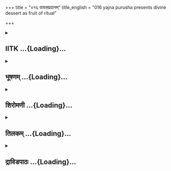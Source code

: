 +++
title = "०१६ पायसप्रदानम्"
title_english = "016 yajna purusha presents divine dessert as fruit of ritual"

+++
<div caption="श्रीराम-हरिसीताराममूर्ति-घनपाठिभ्यां वचनम्" class="audioEmbed" src="https://archive.org/download/Ramayana-recitation-Sriram-harisItArAmamUrti-Ghanapaati-v2/Kanda_1/Kanda_1_BK-016-Payasa_Pradhaanam.mp3"></div>

<div class="js_include collapsed" newlevelforh1="2" title="IITK" unfilled url="/purANam/rAmAyaNam/audIchya-pAThaH/iitk/1_bAlakANDam/02-putrakAmaH/016_pAyasapradAnam.md">
<details><summary><h2>IITK ...{Loading}...</h2></summary>

Devatas urge Visnu to incarnate in human form to destroy Ravana--A
celestial being from Prajapatya emerges from the sacrificial fire--gives
a vessel containing payasam--his wives partake the payasam and become
pregnant.



### श्लोकः
#### मूलम्
ततो नारायणो देवो नियुक्तस्सुरसत्तमैः।  
जानन्नपि सुरानेवं श्लक्ष्णं वचनमब्रवीत्॥1.16.1॥

#### शब्दार्थः
ततः then, सुरसत्तमैः by best of devatas, नियुक्तः having been employed, नारायणःदेवः lord Narayana, जानन्नपि although cognizant of, सुरान् addressing devatas, एवम् in this manner, श्लक्ष्णम् softly, वचनम् words, अब्रवीत् spoke.

#### आङ्ग्लानुवादः
Although Omniscient lord Narayana knew the means to be employed, when he was requested by the best of devatas he spoke to them softlyः



### श्लोकः
#### मूलम्
उपायः को वधे तस्य रावणस्य दुरात्मनः।  
यमहं तं समास्थाय निहन्यामृषिकण्टकम्॥1.16.2॥

#### शब्दार्थः
दुरात्मनः of the evil minded, तस्य रावणस्य that Ravana's, वधे in the matter of destruction, उपायः strategies, कः what?, यम् by which ever strategies, आस्थाय after adopting, ऋषिकण्टकम् thorn by the side of sages(causing sufferings to sages), तम् him, अहम् I, निहन्याम् I shall kill.

#### आङ्ग्लानुवादः
"What strategies should be adopted in the matter of destruction of that evilminded Ravana who is a thorn to the sages?".



### श्लोकः
#### मूलम्
एवमुक्तास्सुरास्सर्वे प्रत्यूचुर्विष्णुमव्ययम्।  
मानुषीं तनुमास्थाय रावणं जहि संयुगे॥1.16.3॥

#### शब्दार्थः
एवम् उक्ताः in this manner addressed, सुराः the devatas, सर्वे all, अव्ययम् Imperishable, विष्णुम् Vishnu, प्रत्यूचुः replied back, मानुषीम् relaing to human being, तनुम् body, आस्थाय assuming, संयुगे in the battle, रावणम् जहि kill Ravana.

#### आङ्ग्लानुवादः
When the devatas were thus addressed by the imperishable Visnu, they replied him saying, "You may assume the form of a human being and slay Ravana in the battle".



### श्लोकः
#### मूलम्
स हि तेपे तपस्तीव्रं दीर्घकालमरिन्दम  ।  
येन तुष्टोऽभवद्ब्रह्मा लोककृल्लोकपूर्वजः॥1.16.4॥

#### शब्दार्थः
अरिन्दम ODestroyer of foes, सः Ravana, दीर्घकालम् for long time, तीव्रम् severe, तपः penance, तेपे performed, येन by which, लोककृत् creator of the world, लोकपूर्वजः born prior to the creation of the worlds, ब्रह्मा Brahma, तुष्टःअभवत् was very pleased.

#### आङ्ग्लानुवादः
"O destroyer of foes Lord Brahma was very pleased with Ravana's intense penance over a long time৷৷



### श्लोकः
#### मूलम्
सन्तुष्टः प्रददौ तस्मै राक्षसाय वरं प्रभुः। 04  
नानाविधेभ्यो भूतेभ्यो भयं नान्यत्र मानुषात्॥1.16.5॥  
अवज्ञाताः पुरा तेन वरदाने हि मानवाः। 105

#### शब्दार्थः
सन्तुष्टः very pleased, प्रभुः all powerful Brahma, तस्मै राक्षसाय for that rakshasa, मानुषात् अन्यत्र except from men, नानाविधेभ्यः from several others, भूतेभ्यः from living beings, भयम्  fear, न none, वरम् boon, प्रददौ granted, पुरा earlier, वरदाने at the time of granting boon, तेन by him, मानवाः men, अवज्ञाताः were disregarded.

#### आङ्ग्लानुवादः
Pleased, with the rakshasa Brahma granted a boon to the effect that except from men, there was, for him, no fear of death from any other living beings. Ravana ignored men while seeking the boon.



### श्लोकः
#### मूलम्
एवं पितामहात्तस्माद्वरं प्राप्य स दर्पितः॥1.16.6॥  
उत्सादयति लोकान्त्रीन् स्त्रियश्चाप्यपकर्षति ।  
तस्मात्तस्य वधो दृष्टो मानुषेभ्यः परन्तप॥1.16.7॥

#### शब्दार्थः
एवम् in this manner, तस्मात् पितामहात् from that Brahma, वरम् boon, प्राप्य having obtained,  सः Ravana, दर्पितः became arrogant, त्रीन् three, लोकान् worlds, उत्सादयति destroyed,  स्त्रियः women, अपकर्षति च carries away by violence, तस्मात् for that reason, परन्तप O Destroyer of foes, तस्य वधः killing him, मानुषेभ्यः from(by) men, दृष्टः has been seen.

#### आङ्ग्लानुवादः
Having obtained the boon from Brahma, Ravana, greed and arrogant went on bringing  destruction to the three worlds. He carried away women by violence. O destroyer of foes his death is possible by men only."



### श्लोकः
#### मूलम्
इत्येतद्वचनं श्रुत्वा सुराणां विष्णुरात्मवान्।  
पितरं रोचयामास तदा दशरथं नृपम्॥1.16.8॥

#### शब्दार्थः
इति in this manner, सुराणाम् devatas, एतत् वचनम् these words, श्रुत्वा having heard, आत्मवान् intellectual, विष्णुः Visnu, तदा then, दशरथं नृपम्  king Dasaratha, पितरम् as father, रोचयामास liked (chosen).

#### आङ्ग्लानुवादः
Having heard the words of devatas, selfpossessed Visnu chose king Dasaratha as his father.



### श्लोकः
#### मूलम्
स चाप्यपुत्रो नृपतिस्तस्मिन्काले महाद्युतिः।  
अयजत्पुत्रियामिष्टिं पुत्रेप्सुररिसूदनः॥1.16.9॥

#### शब्दार्थः
तस्मिन् काले at that time, महाद्युतिः effulgent, अरिसूदनः destroyer of enemies, सःनृपतिः that king, अपुत्रः without sons, पुत्रेप्सुः wishing to beget sons, पुत्रियाम् इष्टिम् a sacrifice to obtain sons, अयजत् performed.

#### आङ्ग्लानुवादः
At that time, the brilliant king (Dasaratha), destroyer of enemies, who had no sons was performing a sacrifice for sons.



### श्लोकः
#### मूलम्
स कृत्वा निश्चयं विष्णुरामन्त्र्य च पितामहम्।  
अन्तर्धानं गतो देवैः पूज्यमानो महर्षिभिः॥1.16.10॥

#### शब्दार्थः
सः विष्णुः Vishnu, निश्चयं कृत्वा having decided, पितामहम् Grandsire, Brahma, आमन्त्र्य bidding farewell, देवैः by devatas, महर्षिभिः by maharshis, पूज्यमानः worshipped by, अन्तर्धानं गतः disappeared.

#### आङ्ग्लानुवादः
After Visnu had decided (to incarnate) and he was worshipped by devatas and maharshis he disappeared bidding farewell to Brahma.



### श्लोकः
#### मूलम्
तो वै यजमानस्य पावकादतुलप्रभम्।  
प्रादुर्भूतं महद्भूतं महावीर्यं महाबलम्॥1.16.11॥  
कृष्णं रक्ताम्बरधरं रक्तास्यं दुन्दुभिस्वनम्।  
स्निग्धहर्यक्षतनुजश्मश्रुप्रवरमूर्धजम्॥1.16.12॥  
शुभलक्षणसम्पन्नं दिव्याभरणभूषितम्।  
शैलशृङ्गसमुत्सेथं दृप्तशार्दूलविक्रमम्॥1.16.13॥  
दिवाकरसमाकारं दीप्तानलशिखोपमम्।  
तप्तजाम्बूनदमयीं राजतान्तपरिच्छदाम्॥1.16.14॥  
दिव्यपायससम्पूर्णां पात्रीं पत्नीमिव प्रियाम्।  
प्रगृह्य विपुलां दोर्भ्यां स्वयं मायामयीमिव॥1.16.15॥

#### शब्दार्थः
ततः then, यजमानस्य  while Dasaratha was performing the sacrifice, पावकात् from the sacrificial fire, अतुलप्रभम् of unmatched splendour, महावीर्यम् of great prowess, महाबलम् great strength, कृष्णं रक्ताम्बरधरम् clad in black and crimpson garment, रक्तास्यम् redfaced, दुन्दुभिस्वनम् having a voice similar to the sounds of drum, स्निग्धहर्यक्षतनुजश्मश्रुप्रवरमूर्धजम्  with whiskers of soft and shining  tawny hair resembling mane of lion and excellent hair, शुभलक्षणसम्पन्नम् endowed with auspicious signs, दिव्याभरणभूषितम् adorned with splendid divine ornaments, शैलश्रुङ्गसमुत्सेथम् resembling the height of a peak of a mountain, दृप्तशार्दूलविक्रमम् having the strides of an arrogant tiger, दिवाकरसमाकारम्  similar to the Sun in radiance, दीप्तानलशिखोपमम् looking like the crest of blazing fire, महत् great, भूतम् being, तप्तजाम्बूनदमयीम् made of gold purified in fire, राजतान्तपरिच्छदाम् made of silver, दिव्यपायससम्पूर्णाम् filled with divine (excellent) Payasam(a preparation of rice in milk and sugar), मायामयीमिव as if made out of illusion, विपुलाम् large, पात्रीम् vessel, प्रियां पत्नीमिव like a beloved wife, स्वयम् on his own, दोर्भ्याम् with both the hands, प्रगृह्य holding, प्रादुर्भूतम् emerged.

#### आङ्ग्लानुवादः
During the sacrifice, there emerged from the sacrificial fire a mighty being with unmatched splendour, his prowess and strength. He wore a black and crimson garment. He had a red face. His voice was similar to the sounds of a drum. He had whiskers of soft and shining tawny hair resembling the mane of a lion He had fine hair on his head. He was endowed with auspicious signs and adorned with splendid divine ornaments. His height resembled a mountain peak. He walked with the strides of a ferocious tiger. Similar to the Sun in radiance, he looked like the crest of a blazing fire. This divine being held like his beloved wife both hands, a large vessel made of gold purified, in fire, covered with a silver lid and filled with payasam (a preparation of rice in milk and sugar). It looked as though it was created  by magic.



### श्लोकः
#### मूलम्
समवेक्ष्याब्रवीद्वाक्यमिदं दशरथं नृपम्।  
प्राजापत्यं नरं विद्धि मामिहाभ्यागतं नृप॥1.16.16॥

#### शब्दार्थः
दशरथं नृपम् king Dasaratha, समवेक्ष्य seeing him, इदम् वाक्यम् these words, अब्रवीत् had spoken, नृप Oking, इह अभ्यागतम् have come here, प्राजापत्यम् from Prajapati (Brahma), नरम् person, विद्धि you know.

#### आङ्ग्लानुवादः
Having seen king Dasaratha, he said, "O King you know I have been sent by Prjapati (Brahma), and I am here".



### श्लोकः
#### मूलम्
ततः परं तदा राजा प्रत्युवाच कृताञ्जलिः।  
भगवन् स्वागतं तेऽस्तु किमहं करवाणि ते॥1.16.17॥

#### शब्दार्थः
ततःपरम् thereafter, तदा then, राजा king, कृताञ्जलिः with folded palms, प्रत्युवाच replied, भगवन् O Revered lord, ते स्वागतम् अस्तु welcome to you, अहम् I, ते to you, किम् what, करवाणि can do.

#### आङ्ग्लानुवादः
With folded palms the king replied, "O revered lord. Welcome to you. What can I do  
for you?".



### श्लोकः
#### मूलम्
अथो पुनरिदं वाक्यं प्राजापत्यो नरोऽब्रवीत्।  
राजन्नर्चयता देवानद्य प्राप्तमिदं त्वया॥1.16.18॥

#### शब्दार्थः
अथो thereafter, प्राजापत्यः the being sent by Prajapati, नरः that person, पुनः again, इदं वाक्यम् these words, अब्रवीत् spoke, राजन् O king, देवान्  devatas, अर्चयता while  worshipping, त्वया by you, अद्य today, इदं this, प्राप्तम् obtained.

#### आङ्ग्लानुवादः
Thereafter the one who came from Prajapati answered, "O King you have obtained this payasam today in return for the worship offered to the devatas".



### श्लोकः
#### मूलम्
इदं तु नृपशार्दूल पायसं देवनिर्मितम्।  
प्रजाकरं गृहाण त्वं धन्यमारोग्यवर्धनम्॥1.16.19॥

#### शब्दार्थः
नृपशार्दूल O Best among kings, देवनिर्मितम् prepared by gods, प्रजाकरम् conferring progeny, धन्यम् bestowing affluence, आरोग्यवर्धनम् helps in improving health, इदम् पायसम् this Payasam, त्वम् you, गृहाण receive.

#### आङ्ग्लानुवादः
"O Lion among kings, receive this payasam prepared by gods, conferring progeny, bestowing affluence and improving health.



### श्लोकः
#### मूलम्
भार्याणामनुरूपाणामश्नीतेति प्रयच्छ वै।  
तासु त्वं प्राप्स्यसे पुत्रान्यदर्थं यजसे नृप॥1.16.20॥

#### शब्दार्थः
नृप O King, अश्नीत इति "consume it", अनुरूपाणाम् worthy, भार्याणाम् consorts, प्रयच्छ वै give it to them, यदर्थम् for whose sake, यजसे  you are performing  this sacrifice, पुत्रान् such sons, तासु inthem, त्वम् you, प्राप्स्यसे will obtain.

#### आङ्ग्लानुवादः
O King you are performing this sacrifice for the sake of sons. Give this to your  worthy consorts to consume it. They will bear you sons".



### श्लोकः
#### मूलम्
तथेति नृपतिः प्रीतश्शिरसा प्रतिगृह्यताम्।  
पात्रीं देवान्नसम्पूर्णां देवदत्तां हिरण्मयीम्॥1.16.21॥

#### शब्दार्थः
नृपतिः king, तथेति so be it, तां देवान्नसम्पूर्णाम् all that food prepared by deities, देवदत्ताम् bestowed by devatas, हिरण्मयीम् golden, पात्रीम् vessel, शिरसा by lowering his head respectfully, प्रतिगृह्य having received, प्रीतः pleased.

#### आङ्ग्लानुवादः
Dasaratha was pleased to receive respectfully the golden vessel filled with the payasam  prepared and bestowed by devatas.



### श्लोकः
#### मूलम्
अभिवाद्य च तद्भूतमद्भुतं प्रियदर्शनम्।  
मुदा परमया युक्तश्चकाराभिप्रदक्षिणम्॥1.16.22॥

#### शब्दार्थः
परमया by utmost, मुदा युक्तः endowed with joy, अद्भुतम् wonderful, प्रियदर्शनम् having pleasant countenance, तत् भूतम् that being, अभिवाद्य having saluated, प्रदक्षिणम् चकार  circumambulated.

#### आङ्ग्लानुवादः
Overwhelmed with great joy, he, walked around that wonderful being of pleasant  countenance again and again and saluated him respectfully.



### श्लोकः
#### मूलम्
ततो दशरथः प्राप्य पायसं देवनिर्मितम्।  
बभूव परमप्रीतः प्राप्य वित्तमिवाधनः॥1.16.23॥

#### शब्दार्थः
ततः afterthat, दशरथः Dasaratha, देवनिर्मितम् prepared by devatas, पायसम् Payasam, प्राप्य having obtained, वित्तम् wealth, प्राप्य having got, अधनःइव like a person having no wealth, परमप्रीतःबभूव was highly pleased.

#### आङ्ग्लानुवादः
Dasaratha who received the payasam prepared by devatas was highly pleased like a poor man who received wealth.



### श्लोकः
#### मूलम्
ततस्तदद्भुतप्रख्यं भूतं परमभास्वरम्।  
संवर्तयित्वा तत्कर्म तत्रैवान्तरधीयत॥1.16.24॥

#### शब्दार्थः
ततः then, अद्भुतप्रख्यम् having a wonderful form, परमभास्वरम् highly effulgent, तद्भूतम् that being, तत्कर्म that task, संवर्तयित्वा having performed, तत्रैव from there, अन्तरधीयत disappeared.

#### आङ्ग्लानुवादः
Then that effulgent figure of wonderful form having given the bowl of payasam vanished from there.



### श्लोकः
#### मूलम्
हर्षरश्मिभिरुद्योतं तस्यान्तःपुरमाबभौ।  
शारदस्याभिरामस्य चन्द्रस्येव नभोंऽशुभिः॥1.16.25॥

#### शब्दार्थः
हर्षरश्मिभिः with rays of happiness, उद्द्योतम् got brightened, तस्य his, अन्तःपुरम् inner apartment, अभिरामस्य delightful, शारदस्य autumnal, चन्द्रस्य moon's, अंशुभिः beams, नभःइव like sky, आबभौ shone.

#### आङ्ग्लानुवादः
The inner apartment, brightened with rays of happiness, shone like the autumnal sky in the glow of the moon.



### श्लोकः
#### मूलम्
सोऽन्तःपुरं प्रविश्यैव कौसल्यामिदमब्रवीत्।  
पायसं प्रतिगृह्णीष्व पुत्रीयं त्विदमात्मनः॥1.16.26॥

#### शब्दार्थः
सः he, अन्तःपुरम् inner apartment, प्रविश्यैव after entering, कौसल्याम् addressing queen Kausalya, इदम् these words, अब्रवीत् spoke, आत्मनः for you, पुत्रीयम् bestowing sons, इदम् this, पायसम् Payasam, प्रतिगृह्णीष्व receive it.

#### आङ्ग्लानुवादः
He entered the inner apartment and addressing queen Kausalya said, "Receive this payasam which has the power to give you sons".



### श्लोकः
#### मूलम्
कौसल्यायै नरपतिः पायसार्धं ददौ तदा।  
अर्धादर्धं ददौ चापि सुमित्रायै नराधिपः॥1.16.27॥  
कैकेय्यै चावशिष्टार्धं ददौ पुत्रार्थकारणात्।  
प्रददौ चावशिष्टार्धं पायसस्यामृतोपमम्॥1.16.28॥  
अनुचिन्त्य सुमित्रायै पुनरेव महीपतिः।  
एवं तासां ददौ राजा भार्याणां पायसं पृथक् ॥1.16.29॥

#### शब्दार्थः
तदा then, नरपतिः king Dasaratha, कौसल्यायै for Kausalya, पायसार्धम् half of Payasa, ददौ gave, नराधिपः king, अर्धात् from the half portion, अर्धम् half of it, सुमित्रायै अपि for Sumitra also, ददौ gave, अवशिष्टार्धम् the remaining half, पुत्रार्थकारणात् for the sake of son, कैकेय्यै for Kaikeyi, ददौ gave, महीपतिः king, अनुचिन्त्य having thought over, पायसस्य Payasam, अमृतोपमम् resembling ambrosia, अवसिष्टार्धम् the remaining half, पुनरेव again, सुमित्रायै for Sumitra, प्रददौ gave, एवम् in this manner, राजा king, तासां भार्याणाम् for his wives, पृथक् separately, पायसम् Payasam, ददौ gave.

#### आङ्ग्लानुवादः
Then Dasaratha gave half the portion of payasam to Kausalya, half of the remaining half to Sumitra, half of the remaining portion (oneeighth of original) to Kaikeyi for the sake of a son. On further thinking, he gave the remaining oneeighth portion to Sumitra. In this manner the king divided and distributed the payasam among his wives separately.



### श्लोकः
#### मूलम्
तास्त्वेतत्पायसं प्राप्य नरेन्द्रस्योत्तमास्स्त्रयः।  
सम्मानं मेनिरे सर्वांः प्रहर्षोदितचेतसः॥1.16.30॥

#### शब्दार्थः
नरेन्द्रस्य king's, उत्तमाः excellent, ताःस्त्रियः those women, सर्वाः all, एतत् this, पायसम् Payasam, प्राप्य having received, प्रहर्षोदितचेतसः minds filled with delight, सम्मानम्  honour  मेनिरे considered.

#### आङ्ग्लानुवादः
The virtuous wives of the king were exceedingly delighted and felt honoured after receiving the payasam .



### श्लोकः
#### मूलम्
ततस्तु ताः प्राश्य तदुत्तमास्त्रियो  
महीपतेरुत्तमपायसं पृथक्।  
हुताशनादित्यसमानतेजसो  
ऽचिरेण गर्भान्प्रतिपेदिरे तदा॥1.16.31॥

#### शब्दार्थः
ततः then, महीपतेः king's, ताःउत्तमास्त्रियः excellent consorts, तत् उत्तमपायसम् that choicest Payasam, पृथक् separately, प्राश्य having consumed, हुताशनादित्यसमानतेजसः resembling glowing fire and Sun in lustre, अचिरेण after short gap of time, तदा then, गर्भान् प्रतिपेदिरे became pregnant.

#### आङ्ग्लानुवादः
Then the excellent consorts of the king who glowed like fire and the Sun, having consumed the choicest payasam, became pregnant in a short time.



### श्लोकः
#### मूलम्
ततस्तु राजा प्रसमीक्ष्य ताः स्त्रियः  
प्ररूढगर्भाः प्रतिलब्धमानसः।  
बभूव हृष्टस्त्रिदिवे यथा हरिः  
सुरेन्द्रसिद्धर्षिगणाभिपूजितः॥1.16.32॥

#### शब्दार्थः
ततः then, राजा king, प्ररूढगर्भाः pregnant women, ताः स्त्रियः those wives, प्रसमीक्ष्य having seen, प्रतिलब्धमानसः having regained composure of mind, त्रिदिवे in the heavens, सुरेन्द्रसिद्धर्षिगणाभिपूजितः worshipped by Indra, hosts of siddhas and rishis, यथा हरिः like Visnu, हृष्टःबभूव became delighted.

#### आङ्ग्लानुवादः
The king now regained his composure of mind on seeing his pregnant wives. He looked delighted like Visnu worshipped by Indra, and hosts of siddhas and rishis.  

### समाप्तिः
 श्रीमद्रामायणे वाल्मीकीय आदिकाव्ये बालकाण्डे षोडशस्सर्गः॥  
Thus ends the sixteenth sarga of Balakanda of the holy Ramayana the first epic  
composed by sage Valmiki.

</details>
</div>
<div class="js_include collapsed" newlevelforh1="2" title="भूषणम्" unfilled url="/purANam/rAmAyaNam/audIchya-pAThaH/TIkA/bhUShaNa_iitk/1_bAlakANDam/02-putrakAmaH/016_pAyasapradAnam.md">
<details><summary><h2>भूषणम् ...{Loading}...</h2></summary>



ततो नारायणो विष्णुर्नियुक्तः सुरसत्तमैः ।  

जानन्नपि सुरानेवं श्लक्ष्णं वचनमबव्रीत्  ॥  १।१६।१  ॥   

एवं मनुष्यलोके दशरथपुत्रत्वेनावतीर्य रावणवधः कर्तव्य इत्युक्तम्, तत्र
किं मया उपेन्द्रादिवत् स्वस्वरूपेण स्थातव्यम्, उत प्रकारान्तरेणेति
भगवान् बहुमानार्थं पृच्छति तत इत्यादि । न रिष्यन्ति न नश्यन्तीति नराः,
नित्यवस्तूनि । "अन्येभ्यो ऽपि दृश्यते" इति डप्रत्ययः । सुप्सुपेति
नगनैकादिवत् समासः । नराणां समूहो नारम् । "तस्य समूहः" इत्यण् । नारमयनं
वासस्थानं यस्यासौ नारायणः । "पूर्वपदात्सञ्ज्ञायामगः" इति णत्वम् ।
सर्वान्तर्यामीत्यर्थः । यद्वा नाराणामयनं नारायणः । इध्मव्रश्चनः पलाशशातन
इत्यादिवल्ल्युडन्तस्यापि पुँल्लिङ्गत्वम्, एवं सर्वस्मात्परो ऽपि
सुरसत्तमैः नियुक्त इत्याश्रितपारतन्त्र्यमुच्यते । तादृशो विष्णुः
जानन्नपि उत्तरनिश्चयज्ञो ऽपि सम्मानार्थं श्लक्ष्णं मधुरं वचनमब्रवीत्  ॥ 
१।१६।१  ॥   

  

उपायः को वधे तस्य राक्षसाधिपतेस्सुराः ।  

यमहं तं समास्थाय निहन्यामृषिकण्टकम्  ॥  १।१६।२  ॥   

उपाय इति । आस्थाय स्वीकृत्य यमुपायमास्थाय तं निहन्यां स उपायः क
इत्यन्वयः  ॥  १।१६।२  ॥   

  

एवमुक्ताः सुराः सर्वे प्रत्यूचुर्विष्णुमव्ययम् ।  

मानुषीं तनुमास्थाय रावणं जहि संयुगे  ॥  १।१६।३  ॥   

एवमिति । मानुषीं न तु दैवीम्  ॥  १।१६।३  ॥   

  

स हि तेपे तपस्तीव्रं दीर्घकालमरिन्दम ।  

येन तुष्टो ऽभवद्ब्रह्मा लोककृल्लोकपूर्वजः  ॥  १।१६।४  ॥   

तत्र हेतुमाह स हीति । लोककृत्वे हेतुः लोकपूर्वज इति । लोकशब्दो ऽत्र
देवादिजनपरः  ॥  १।१६।४  ॥   

  

सन्तुष्टः प्रददौ तस्मै राक्षसाय वरं प्रभुः ।  

नानाविधेभ्यो भूतेभ्यो भयं नान्यत्र मानुषात्  ॥  १।१६।५  ॥   

सन्तुष्ट इति । मानुषादन्यत्र मानुषं विना । नानाविधेभ्यो भूतेभ्यो भयं
नेति वरं प्रददावित्यन्वयः  ॥  १।१६।५  ॥   

  

अवज्ञाताः पुरा तेन वरदाने हि मानवाः  ॥  १।१६।६  ॥   

अभयं कुतो न दत्तं मानुषेभ्य इत्यत्राह अवज्ञाता इति  ॥  १।१६।६  ॥   

  

एवं पितामहात्तस्माद्वरं प्राप्य स दर्पितः ।  

उत्सादयति लोकाँस्त्रीन् स्त्रियश्चाप्यवकर्षति  ॥  १।१६।७  ॥   

एवमिति । दर्पितः सञ्जातदर्पः  ॥  १।१६।७  ॥   

  

तस्मात्तस्य वधो दृष्टो मानुमेभ्यः परन्तप ।  

इत्येतद्वचनं श्रुत्वा सुराणां विष्णुरात्मवान् ।  

पितरं रोचयामास तदा दशरथं नृपम्  ॥  १।१६।८  ॥   

प्रकृतमुपसंहरति तस्मादिति । इतीति । पितरमिति मनुष्यरूपेणावतरितुमिति शेषः
 ॥  १।१६।८  ॥   

  

स चाप्यपुत्रो नृपतिस्तस्मिन् काले महाद्युतिः ।  

अयजत्पुत्रियामिष्टिं पुत्रेप्सुररिसूदनः  ॥  १।१६।९  ॥   

स चापीति । तस्मिन् काले भगवदवतितीर्षाकाले । पुत्रियामित्यत्र ह्रस्व
आर्षः  ॥  १।१६।९  ॥   

  

स कृत्वा निश्चयं विष्णुरामन्त्र्य च पितामहम् ।  

अन्तर्धानं गतो देवैः पूज्यमानो महर्षिभिः  ॥  १।१६।१०  ॥   

स इति । निश्चयं मनुष्यभूत एवावतरिष्यामीति निश्चयम् । आमन्त्र्य
साधयामीत्युक्त्वा  ॥  १।१६।१०  ॥   

  

ततो वै यजमानस्य पावकादतुलप्रभम् ।  

प्रादुर्भूतं महद्भूतं महावीर्यं महाबलम्  ॥  १।१६।११  ॥   

कृष्णरक्ताम्बरधरं रक्ताक्षं दुन्दुभिस्वनम् ।  

स्निग्धहर्यक्षतनुजश्मश्रुप्रवरमूर्द्धजम्  ॥  १।१६।१२  ॥   

शुभलक्षणसम्पन्नं दिव्याभरणभूषितम् ।  

शैलशृङ्गसमुत्सेधं दृप्तशार्दूलविक्रमम्  ॥  १।१६।१३  ॥   

दिवाकरसमाकारं दीप्तानलशिखोपमम् ।  

तप्तजाम्बूनदमयीं राजतान्तपरिच्छदाम्  ॥  १।१६।१४  ॥   

दिव्यपायससम्पूर्णां पात्रीं पत्नीमिव प्रियाम् ।  

प्रगृह्य विपुलां दोर्भ्यां स्वयं मायामयीमिव  ॥  १।१६।१५  ॥   

अथ पुत्रकामेष्टिफलं भगवतश्चतुर्धावतारं सूचयन् प्रजापतिप्रेरितपुरुषेण
पायसप्रदानं दर्शयति ततो वा इति, श्लोकपञ्चकमेकान्वयम् । ततः
विष्णोरन्तर्द्धानानन्तरम् । यजमानस्येति वर्तमाननिर्देशेन द्रव्यत्यागकाल
एव प्रादुर्भावः सूचितः । पावकात् आहवनीयात् । भूतं पुरुषविशेषः ।
स्निग्धाः चिक्कणा हर्यक्षस्येव तनुजाः लोमानि श्मश्रुप्रवरा मूर्द्धजाः
केशाश्च यस्य तत्तथा । समुत्सेधः उन्नतिः । दृप्तशार्दूलविक्रमं
तद्वद्भयङ्करम् । प्रभामण्डलवत्तया दिवाकरसमाकारम्, तैक्ष्ण्यातिशयेन
दीप्तानलशिखोपमम् । तप्तजाम्बूनदमयीं द्रुतकनकमयीम् । राजतः रजतविकारः
अन्ते उपरि परिच्छदः पिधानपात्रं यस्यास्ताम् । पात्र्यास्स्त्रीलिङ्गत्वेन
पत्नीसाम्यम् । मायामयीमिव असम्भावितत्वेनाश्चर्यावहामित्यर्थः । स्वयं
प्रगृह्य प्रादुर्भूतमित्यन्वयः । विपुलतरत्वेन हस्तमात्रेण
गृहीतुमशक्यत्वात् बाहुभ्यामित्युक्तम्  ॥  १।१६।११ १५  ॥   

  

समवेक्ष्याब्रवीद्वाक्यमिदं दशरथं नृपम् ।  

प्राजापत्यं नरं विद्धिमामिहाभ्यागतं नृप  ॥  १।१६।१६  ॥   

समवेक्ष्येति । दशरथं समवेक्ष्येदमबव्रीत् । कथम् ? इहागतं मां प्राजापत्यं
प्रजापतेरागतम् । "दित्यदित्यादित्यपत्युत्तरपदाण्ण्यः" इति
प्राग्दीव्यतीयो ण्यप्रत्ययः । नरं विद्धि  ॥  १।१६।१६  ॥   

  

ततः परं तदा राजा प्रत्युवाच कृताञ्जलिः ।  

भगवन् स्वागतं ते ऽस्तु किमहं करवाणि ते  ॥  १।१६।१७  ॥   

ततः परमिति । ततःपरम्, तदनन्तरमिति यावत् । ऽप्राजापत्यं च मां विद्धिऽ
इत्युक्त्यनन्तरमित्यर्थः । तदा तदैव  ॥  १।१६।१७  ॥   

  

अथो पुनरिदं वाक्यं प्राजापत्यो नरो ऽब्रवीत् ।  

राजन्नर्चयता देवानद्य प्राप्तमिदं त्वया  ॥  १।१६।१८  ॥   

अथो इति । अथो अथेति पर्यायौ । अर्चयता, अश्वमेधपुत्रकामेष्टिभ्यामिति शेषः
 ॥  १।१६।१८  ॥   

  

इदं तु नरशार्दूल पायसं देवनिर्मितम् ।  

प्रजाकरं गृहाण त्वं धन्यमारोग्यवर्द्धनम्  ॥  १।१६।१९  ॥   

इदंशब्दार्थमाह इदं त्विति । देवनिर्मितं देवेन विष्णुना निर्मितम् । धन्यं
धनकरम् । स्वर्गादित्वाद्यत्  ॥  १।१६।१९  ॥   

  

भार्याणामनुरूपाणामश्नीतेति प्रयच्छ वै ।  

तासु त्वं लप्स्यसे पुत्रान् यदर्थं यजसे नृप  ॥  १।१६।२०  ॥   

भार्याणामिति । अनुरूपाणाम् सवर्णानामित्यर्थः । चतुर्थ्यर्थे षष्ठी  ॥ 
१।१६।२०  ॥   

  

तथेति नृपतिः प्रीतः शिरसा प्रतिगृह्य ताम् ।  

पात्रीं देवान्नसम्पूर्णां देवदत्तां हिरण्मयीम्  ॥  १।१६।२१  ॥   

तथेति । देवान्नं देवनिर्मितान्नम् । देवदत्तां देवप्रेरिताम्  ॥  १।१६।२१
 ॥   

  

अभिवाद्य च तद्भूतमद्भुतं प्रियदर्शनम् ।  

मुदा परमया युक्तश्चकाराभिप्रदक्षिणम्  ॥  १।१६।२२  ॥   

अभिवाद्येति । अभितः प्रदक्षिणमभिप्रदक्षिणम्  ॥  १।१६।२२  ॥   

  

ततो दशरथः प्राप्य पायसं देवनिर्मितम् ।  

बभूव परमप्रीतः प्राप्य वित्तमिवाधनः  ॥  १।१६।२३  ॥   

तत इति । प्राप्य लब्ध्वा  ॥  १।१६।२३  ॥   

  

ततस्तदद्भुतप्रख्यं भूतं परमभास्वरम् ।  

संवर्तयित्वा तत्कर्म तत्रैवान्तरधीयत  ॥  १।१६।२४  ॥   

तत इति । अद्भुतप्रख्यं अद्भुताकारम् । संवर्तयित्वा समाप्य । तत्कर्म
पायसप्रदानरूपं कर्म ।  

तत्र अग्नौ  ॥  १।१६।२४  ॥   

  

हर्षरश्मिभिरुद्योतं तस्यान्तःपुरमाबभौ ।  

शारदस्याभिरामस्य चन्द्रस्येव नभों ऽशुमिः  ॥  १।१६।२५  ॥   

हर्षेति । हर्षरश्मिभिः हर्षकृतकान्तिभिः । उद्योतम् उद्भूतप्रकाशम् ।
अन्तःपुरम् अन्तःपुरस्त्रियः । शारदस्य शरदि भवस्य । अभिरामस्य
निष्कलङ्कस्य । अयं हर्षः पायसप्रदानकृतः  ॥  १।१६।२५  ॥   

  

सो ऽन्तः पुरं प्रविश्यैव कौसल्यामिदमब्रवीत् ।  

पायसं प्रतिगृह्णीष्व पुत्रीयं त्विदमात्मनः  ॥  १।१६।२६  ॥   

स इति । पुत्रीयं पुत्रोत्पत्तिनिमित्तम्  ॥  १।१६।२६  ॥   

  

कौसल्यायै नरपतिः पायसार्द्धं ददौ तदा ।  

अर्द्धादर्द्धं ददौ चापि सुमित्रायै नराधिपः ।  

कैकेय्यै चावशिष्टार्द्धं ददौ पुत्रार्थकारणात्  ॥  १।१६।२७  ॥   

अथ राज्ञः पत्नीभ्यो विभज्य पायसप्रदानमाह त्रिभिः कौसल्याया इत्यादि ।
पायसस्यार्द्धं पायसार्द्धम् । अर्द्धशब्दो ऽत्र समांशवचनः । "अर्द्धं समें
ऽशके" इत्यमरः । ददौ ज्येष्ठपत्नीत्वादिति भावः । अर्द्धात् पृथक्कृत्य
अर्द्धं सुमित्रायै द्वितीयमहिष्यै ददौ, चतुर्थांशमित्यर्थः । अवशिष्टस्य
पायसस्यार्द्धमवशिष्टार्द्धम्, अष्टमांशमित्यर्थः । कैकेय्यै तृतीयमहिष्यै
ददौ । पुत्रार्थकारणात् पुत्ररूपप्रयोजननिमित्तात् । इदं त्रिष्वपि
दानेष्वन्वेति  ॥  १।१६।२७  ॥   

  

प्रददौ चावशिष्टार्द्धं पायसस्यामृतोपमम् ।  

अनुचिन्त्य सुमित्रायै पुनरेव महीपतिः  ॥  १।१६।२८  ॥   

प्रददाविति । अनुचिन्त्य कैकेय्यपेक्षया सुमित्रायाः अधिकांशभाक्त्वं
भवेदिति विचार्येत्यर्थः । तस्यापि हि कैकेय्यै दाने कैकेयीसुमित्रयोः
समांशता स्यात् । तन्न युक्तम् । अन्यथा ज्येष्ठाकनिष्ठावैषम्यं न स्यात् ।
कैकेयी हि कनिष्ठा "न ते ऽम्बा मध्यमा तात गर्हितव्या कथञ्चन"
इत्यत्रेतरपत्न्यपेक्षया मध्यमात्वमुक्तम् । वल्लभायामपि कैकेय्यां
सम्भोगविषये पक्षपातः, न तु धर्म्यसंविभागे । अतो बहुमानाय
ज्यैष्ठ्यक्रमात् भागतारतम्यं कृतम्, अत एव "सम्मानं मेनिरे" इति वक्ष्यति
। ततो ऽनेन भागेन रामो विष्णोरर्द्धांशः, लक्ष्मणः पादांशः, भरतशत्रुघ्नौ
पादस्यार्द्धांशौ । नन्वेवं सति कथमुत्तरत्र भरतः
साक्षाद्विष्णोश्चतुर्भागः, लक्ष्मणशत्रुघ्नौ
विष्णोरर्द्धसमन्वितावित्युच्यते ? सत्यम्, ऽसाक्षाद्विष्णोश्चतुर्भागःऽ
इत्यत्र साक्षाद्विष्णोः विष्णोरर्द्धस्य रामांशस्य चतुर्थो भाग इत्यर्थः ।
यद्वा चतुर्थस्य भागश्चतुर्भागः, अष्टमांश इत्यर्थः ।
अर्द्धसमन्वितावित्यत्राप्यर्द्धशब्द एकदेशवाची । "भित्तं श कलखण्डे वा
पुंस्यर्द्धोर्द्धं समें ऽशके" इत्येकदेशे ऽपि
पुँल्लिङ्गार्द्धशब्दस्यानुशासनात् । अत्र प्राशनादिक्रमवशात् भरतस्य
लक्ष्मणशत्रुघ्नाभ्यां ज्येष्ठ्यम् । ननु लक्ष्मणस्य भरतात्
ज्यैष्ठ्यमंशाधिक्यात् प्रथमप्राशनाच्च । अत एव वक्ष्यति "ततो
लक्ष्मणमासाद्य वैदेहीं च परन्तपः । अभ्यवादयत प्रीतो भरतो नामचाब्रवीत्
 ॥ " इति। मैवम्, कैकेय्या एव प्रथमप्राशनं सुमित्राया
द्वितीयांशग्रहणविलम्बेन प्राशनविलम्बात्, उत्पत्तिक्रमे तथोक्तेः। ऽन
सङ्ख्ये भरतानुजःऽ इत्युक्तत्वात्। अभिवादनं तु सीतायामेवान्वेति।
लक्ष्मणमासाद्य आलिङ्ग्येत्यर्थः। रामानुजत्वव्यवहार  

आसक्त्याधिक्यात् । एवं सति क्वचित् भरतस्य लक्ष्मणानुजत्वोक्तिः
बहुव्रीहिसमासेन समाधेया । भरतानुज इति लक्ष्मणस्याभिधानात्
सर्वप्राशनानन्तरमेव सुमित्रया भुक्तमिति । पुराणान्तरविरोधः कल्पभेदेन
परिहार्यः । रामादिमूर्तयश्च पायसपरिणामाः, नतु शुक्रशोणितपरिणामाः ।
तत्प्राशनानन्तरं गर्भधारणवचनात् "न तस्य प्राकृता मूर्तिः" "न
भूतसङ्घसंस्थानो देहो ऽस्य परमात्मनः ।" इत्यादिस्मरणात् । पायसं च भगवतः
षाड्गुण्यविग्रह एव । तद्वृद्धिश्च नान्नपानादि कृता,
किन्त्विच्छाकृतेत्यादिकं सर्वमवसेयम्  ॥  १।१६।२८  ॥   

  

एवं तासां ददौ राजा भार्याणां पायसं पृथक्  ॥  १।१६।२९  ॥   

उपसंहरति एवमिति  ॥  १।१६।२९  ॥   

  

तास्त्वेतत्पायसं प्राप्य नरेन्द्रस्योत्तमाः स्त्रियः ।  

सम्मानं मेनिरे सर्वाः प्रहर्षोदितचेतसः  ॥  १।१६।३०  ॥   

ता इति । सम्मानं राजकृतपायसप्रदानक्रमरूपं बहुमानम् । मेनिरे अनुमेनिरे ।
प्रहर्षोदितचेतसः उदितप्रहर्षमनसः । तारतम्येन दानं पौर्वापर्यं च
ज्येष्ठानुक्रमकृतत्वेन सर्वासां सम्मतमेवासीदिति भावः  ॥  १।१६।३०  ॥   

  

ततस्तु ताः प्राश्य तदुत्तमस्त्रियो महीपतेरुत्तमपायसं पृथक् ।  

हुताशनादित्य समानतेजसो ऽचिरेण गर्भान् प्रतिपेदिरे तदा  ॥  १।१६।३१  ॥   

वक्तव्ये ऽपि यज्ञवृत्तान्तशेषे प्रसङ्गात् सौकर्याय
नगरप्रवेशानन्तरभाविकथाशेषं सङ्ग्रहेण दर्शयति तत इति । तत् पायसमित्यन्वयः
। हुताशनादित्यशब्दौ तत्तेजःपरौ  ॥  १।१६।३१  ॥   

  

ततस्तु राजा प्रतिवीक्ष्य ताः स्त्रियः प्ररूढगर्भाः प्रतिलब्धमानसः ।  

बभूव हृष्टस्त्रिदिवे यथा हरिस्सुरेन्द्रसिद्धर्षिगणाभिपूजितः  ॥  १।१६।३२
 ॥   

इत्यार्षे श्रीरामायणे वाल्मीकीये आदिकाव्ये बालकाण्डे षोडशः सर्गः  ॥  १६
 ॥   

तत इति । प्रतिलब्धमानसः स्वस्थचित्तः  ॥  १।१६।३२  ॥   

इति श्रीगोविन्दराजविरचिते श्रीरामायणभूषणे मणिमञ्जीराख्याने
बालकाण्डव्याख्याने षोडशः सर्गः  ॥  १६  ॥   

  



</details>
</div>
<div class="js_include collapsed" newlevelforh1="2" title="शिरोमणी" unfilled url="/purANam/rAmAyaNam/audIchya-pAThaH/TIkA/shiromaNI_iitk/1_bAlakANDam/02-putrakAmaH/016_pAyasapradAnam.md">
<details><summary><h2>शिरोमणी ...{Loading}...</h2></summary>



तत इति । ततः देवस्तवनानन्तरं सुरसत्तमैः सुरश्रेष्ठैः ।
साकेतस्थैरित्यर्थः । नियुक्तः प्रार्थितः नारायणो विष्णुः नारायणश्च आः
ब्रह्मा च उः शिवश्च नारायणावस्तेषां विष्णुर्व्यापको रघुनाथः जानन्
वधोपायं विज्ञातापि एवं वक्ष्यमाणप्रकारेण श्लक्ष्णं मनोहरं वचनमब्रवीत् ।
अत एव पर्यायीभूतोच्चरितविष्णुनारायणान्यतरस्य न वैयर्थ्यम् ।
पूर्वोत्तरग्रन्थश्चाविरुद्धः  ॥  १।१६।१  ॥   

  

तद्वचनमेवाह उपाय इति । हे सुराः तस्य राक्षसाधिपतेः रावणस्य वधे उपायः कः
। यमुपायं आस्थाय सम्पाद्य ऋषिकण्टकं तं रावणमहं हन्याम्  ॥  १।१६।२  ॥   

  

एवमिति । एवमनेन प्रकारेण उक्ताः रघुनाथेन पृष्टाः सर्वे सुराः अव्ययं
प्राकृतदेशकालवस्तुपरिच्छेदशून्यं विष्णुं ब्रह्मादित्रिदेवव्यापकं रामं
प्रत्यूचुः । तदुक्तिमेवाह मानुषीमिति । मानुषीं नित्यद्विभुजनराकृतिं
स्वविग्रहम् आस्थाय प्रकटायोध्यायां प्रकटय्य संयुगे सङ्ग्रामे रावणं जहि
 ॥  १।१६।३  ॥   

  

रावणस्यान्यावध्यत्वे हेतुमाह स इति सार्धश्लोकद्वयेन । हे अरिन्दम
आश्रितारिनिवर्तक स रावणः दीर्घकालं तीव्रं तपस्तेपे । हि प्रसिद्धमेतत्
येन तपसा लोककृत्साक्षात् स्वांशद्वारा च लोककर्ता अत एव लोकपूर्वजः लोके
सत्यलोके पूर्वजः स्वांशद्वारा पूर्वं प्रादुर्भूतो ब्रह्मा तुष्टो ऽभवत्
 ॥  १।१६।४  ॥   

  

सन्तुष्ट इति । सन्तुष्टः तत्तीव्रतपसा सन्तोषं प्राप्तः प्रभुः समर्थः
साकेतस्थो ब्रह्मा तस्मै सङ्केतादवतीर्णाय राक्षसाय रघुनाथेच्छया
प्राप्तरक्षस्स्वभावाय रावणाय वरं प्रददौ । वरमेवाह मानुषात्
नराकृतिपरमात्मनो ऽन्यत्र भूतेभ्यः तत्स्मृतिविषयेभ्यः नानाविधेभ्यः
प्राकृतमनुष्यादिभ्यः देवादिभ्यः ब्रह्मादिभ्यश्च भयं न । भवेदिति शेषः  ॥ 
१।१६।५  ॥   

  

ननु नराकृतिपरमात्मनो ऽपि भयाभावः कुतो न याचितः इत्यत आह अवेति । हे अव
अस्मद्रक्षक पुरा पौर्वकालिके वरदाने वरदापने वरयाचनसमय इत्यर्थः । ते
अवाङ्मनसगोचराः मानवाः मनुवंशत्वेन प्रसिद्धाः
नराकृतिनित्यद्विभुजपरमात्मानो भवन्तो नैव ज्ञाताः । हिशब्द एवार्थे ।
वरदानेन मानवा इति पाठे तेन रावणेन मानवा न ज्ञाता इत्यर्थः ।
अन्तर्भावितणिजर्थको ऽत्र दाधातुः  ॥  १।१६।६  ॥   

  

एवमिति । एवमनेन प्रकारेण तस्मात्पितामहाद्ब्रह्मणः वरं प्राप्यैव दर्पितः
प्राप्तगर्वः सः त्रीन् ल्लोकानुत्सादयति पीडयति स्त्रियश्चापकर्षति हरति ।
उपसंहरन्नाह तस्मादिति । हे परन्तप तस्मादुक्तहेतोः तस्य रावणस्य वधः
मानुषेभ्यः मनुवंशविशेषाद्भवतः दृष्टः ज्ञातः । बहुत्वमादरार्थम् । एतेन
प्रकटीभूय तद्वधं कुरु इति प्रार्थना सूचिता  ॥  १।१६।७  ॥   

  

इतीति । आत्मवान् आत्मानो नियम्याः सन्ति अस्येति । विष्णुः
ब्रह्मादित्रिदेवव्यापको रामः इति । अनेन प्रकारेण सुराणामेतद्वचनं
श्रुत्वा नृपं राजराजं पितरं नित्यपितरं दशरथं रोचयामास  ॥  १।१६।८  ॥   

  

स इति । अपुत्रः पुत्रप्राकट्यरहितः महाद्युतिः पूर्वतोप्यतिदीप्तिमान्
अरिसूदनः शत्रुनाशनः पुत्रेप्सुः पुत्रप्राकट्यकामः स प्रसिद्धो दशरथः
पुत्रियां पुत्रप्राकट्यहेतुर्भूतामिष्टिं तस्मिन्काले अयजदकरोत्  ॥  १।१६।९
 ॥   

  

स इति । विष्णुः ब्रह्मादित्रिदेवव्यापकः स रघुनाथः निश्चयं
स्वप्रादुर्भावदार्ढ्यं कृत्वा पितामहं साकेतस्थब्रह्माणमामन्त्र्य
सम्भाष्य च महर्षिभिः कृतसाक्षात्कारपरमात्मभिः ऋष्यशृङ्गादिभिः देवैः
साकेतस्थब्रह्मादिभिश्च पूज्यमानः  

सन्नन्तर्धानं अन्तः वृन्दावनमहावैकुण्ठमहाशम्भुलोकचित्रकूटमध्ये धीयते
रघुनाथेन नित्यं पाल्यते यत् तत् अप्रकटसाकेतपुरं गतः प्राप्तः । किञ्च
अन्तर्धानं सर्वाप्रत्यक्षतां गतः अप्रकटायोध्यायां स्थित इत्यर्थः । चकार
आवृत्त्यान्यत्राप्यन्वेति  ॥  १।१६।१०  ॥   

  

रघुनाथोपदिष्टब्रह्मणा रघुनाथप्रादुर्भावसूचकं तेजोमयपापसम्प्रेषितमिति
वर्णयन्नाह तत इत्यादिपञ्चभिः श्लोकैः । ततः रघुनाथोपदिष्टब्रह्मप्रेरणातः
यजमानस्य पावकात्प्रादुर्भूतमतुलप्रभम् अतुला तोलयितुमशक्या प्रभा यस्य अत
एव महत् सर्वपूज्यं अत एव भूतं चिन्तनीयं महावीर्यम् अघटितघटनापटीयो
देहबलविशिष्टं महाबलं तादृशेन्द्रियबलविशिष्टम् । वैशब्दो हेत्वर्थे  ॥ 
१।१६।११  ॥   

  

कृष्णं कृष्णवर्णं रक्ताम्बरधरम् अरुणवस्त्रयुक्तं रक्ताक्षम् अरुणनेत्रं
दुन्दुभिस्वनं दुन्दुभिसदृशगम्भीरनादविशिष्टं स्निग्धाः दर्शनमात्रेण
स्नेहोत्पादकाः हर्यक्षस्य सिंहस्येव तनुजाः लोमसमूहाश्च श्मनि मुखे श्रयते
इति श्मश्रु च प्रवराः दीर्घाः मूर्धजाः केशाश्च यस्य तत्  ॥  १।१६।१२  ॥   

  

शुभेति । शुभलक्षणसम्पन्नं सामुद्रिकोक्तसल्लक्षणसंयुक्तं दिव्याभरणभूषितं
प्राकृतविलक्षणभूषणभूषितं शैलस्य पर्वतस्य शृङ्गवत्समुत्सेधमुन्नतं दृप्तो
यः शार्दूलो व्याघ्रस्तद्विक्रम इव विक्रमः पादन्यासो यस्य तत्  ॥  १।१६।१३
 ॥   

  

दिवाकरेति । दिवाकरसमाकारं दिवाकरस्य सूर्यस्य समः तुल्य आकार आकृतिर्यस्य
तेजोविशेषेण । अ(आ?)लक्ष्यमाणावयवविभागक इत्यर्थः । स एव दीप्तानलशिखोपमं
तप्तजाम्बूनदमयीं तप्तं सद्यः प्रतप्तमिव यज्जाम्बूनदं सुवर्णं तन्मयीं
राजतो रजतविकारो ऽन्तः उपरिभागवर्ती परिच्छद आच्छादनं यस्यास्ताम्  ॥ 
१।१६।१४  ॥   

  

दिव्येति । दिव्यपायससम्पूर्णां प्राकृतविलक्षणपायसपूरितां प्रियां
प्रीतिविषयीभूतां पत्नीमिव पत्नीसदृशीं विपुलां बृहतीम् । हस्तमात्रेण
ग्रहीतुमशक्यामित्यर्थः । मायामयीं अद्भुतत्वेन मायारचितामिव
सत्यामित्यर्थः  ॥  १।१६।१५  ॥   

  

पात्रीं दोर्भ्यां स्वयं प्रगृह्य समवेक्ष्य नृपं दर्शयित्वा नृपं दशरथमिदं
वाक्यमब्रवीत् । तद्वाक्यमेवाह हे नृप प्राजापत्यं प्रजापतिप्रेषितमिह
भवत्समीपे अभ्यागतं प्राप्तं नरं पुरुषविशेषं मां विद्धि जानीहि  ॥  १।१६।१६
 ॥   

  

अत इति । तदा नरवचनश्रवणानन्तरकाले कृताञ्जलिर्बद्धयुगलकरो राजा अतः
तदुक्तिश्रवणाद्धेतोः परं तृप्तिकरं वचः प्रत्युवाच सम्यगूचे । तदेवाह ते
तवागतमागमनं सु अस्मत्प्रेरकमस्तु । आज्ञापयेत्यर्थः ।
प्रेरणार्थकषूधातोर्निष्पन्नं सु इति । हे भगवन् अघटितघटनापटीयस्ते तव अहं
किं करवाणि  ॥  १।१६।१७  ॥   

  

अथो इति । अथो महाराजवचनानन्तरं प्राजापत्यो नरः इदं वक्ष्यमाणं वाक्यं
पुनः अब्रवीत् । तदेवाह हे राजन् देवान् नित्यं क्रीडापरान् साकेतनिवासिनः
अर्चयता पूजनं कारयता त्वया इदं स्वाभिलषितसूचकं सद्यः प्राप्तम्  ॥ 
१।१६।१८  ॥   

  

इदमिति । देवनिर्मितं देवैः साकेतनिवासिसुरैः निर्मितं रचितं प्रजाकरं
पुत्रप्राकट्यनिमित्तं धन्यम् धनहेतुम् अरोगस्य भाव आरोग्यं तस्य वर्द्धनम्
इदं पायसं हे नरशार्दूल पुरुषश्रेष्ठ त्वं गृहाण । तुना एतदभिवादय  ॥ 
१।१६।१९  ॥   

  

पायसग्रहणानन्तरं यत्कर्तव्यं तदाह भार्याणामिति । अश्नीत यूयं भक्षयत
इत्युक्त्वा अनुरूपाणां दिव्यपायसभक्षणयोग्यानाम् ।
समानकुलोद्भवानामेवेत्यर्थः । भार्याणां प्रयच्छ । भार्याणामिति
सम्बन्धसामान्ये षष्ठी । तासु पायसभक्षिकासु पुत्रान् त्वं लप्स्यसे एव
यदर्थं यत्प्राकट्यार्थं यजसे । वैशब्द एवार्थे  ॥  १।१६।२०  ॥   

  

तथेति । प्रीतः सर्वप्रीतिविषयीभूतो नृपतिः देवान्नसम्पूर्णां
दिव्यपायसपूरितां देवदत्तां साकेतनिवासिप्राजापत्यनरदत्तां हिरण्मयीं तां
विपुलां पात्रीं तथेत्युक्त्वा प्रतिगृह्य शिरसा ऽभिवाद्य च अद्भुतं
प्राकृतविलक्षणं प्रियदर्शनं मनोहररूपं भूतं प्राप्तं तत् प्राजापत्यनररूपं
तेजश्च शिरसाभिवाद्य परमया मुदा युक्तः सन् अभिप्रदक्षिणं चकार ।
द्वयोरेकत्रान्वयः  ॥  १।१६।२१  ॥   

  

तत इति । देवनिर्मितं पायसं ततः प्राजापत्यनराद्दशरथः प्राप्य वित्तं
प्राप्या ऽधन इव परमप्रीतो बभूव  ॥  १।१६।२३  ॥   

  

तत इति । अद्भुतप्रख्यम् अद्भुताकारविशिष्टं ततः पावकात् भूतं प्राप्तं
परमभास्वरं तत् प्राजापत्यनररूपतेजः तत् पुत्रेष्टिरूपं कर्म संवर्तयित्वा
संसाध्य । फलं प्रापय्येत्यर्थः । तत्रैव पावके एवान्तरधीयत  ॥  १।१६।२४
 ॥   

  

हर्षरश्मिभिरिति । तस्य राज्ञः हर्षरश्मिभिः
हर्षवर्धिताङ्गकान्तिभिरुद्योतमतिप्रकाशितम् अन्तःपुरम् अभिरामस्य
परमानन्ददातुः पूर्णस्येत्यर्थः । शारदस्य शरत्सम्बन्धिनः चन्द्रस्य
अंशुभिः उद्द्योतं नभ इव आबभौ  ॥  १।१६।२५  ॥   

  

स इति । स राजा ऽन्तःपुरं प्रविश्य कौसल्यामिदं वक्ष्यमाणमब्रवीत् । तदेवाह
आत्मनः पुत्रीयं  

पुत्रप्राकट्यहेतुभूतमिदं पायसं प्रतिगृहीष्व । तुशब्देन नमस्कारादिकं
कुर्वित्यर्थः । एवो ऽनुक्तसमुच्चयार्थः । तेन अन्या राज्ञीः अपि
यथोचितमब्रवीदित्यर्थः  ॥  १।१६।२६  ॥   

  

कौसल्यायै इति । तदा पायसप्राप्तिकाले नरपतिः अमृतोपमं पायसार्धं
पायासस्यार्धमंशं महाभागमिति वक्ष्यमाणरामविशेषणात् ज्येष्ठपत्नीत्वाच्च
कञ्चिदधिकमंशं पुत्रार्थकारणात् कौसल्यायै ददौ । ततो ऽनुचिन्त्य
अप्रकटितसाकेते एकः सुमित्रापुत्रः कौसल्यापुत्रानुयायी, द्वितीयः
सुमित्रापुत्रः केकयीपुत्रानुयायीति विचार्यैव अर्थात् कौसल्याभागतो ऽर्धं
कञ्चिन्न्यूनमंशं नराधिपः सुमित्रायै ददौ ।  

कौसल्यया दापयामासेत्यर्थः । अन्तर्भावितणिजर्थः । कौसल्याभागादवशिष्टभागं
अर्धं कृत्वा सुमित्रायै ददावित्यर्थस्तु न युक्तः, अत्रावशिष्टपदाभावात्
उत्तरत्रावशिष्टपदस्य विद्यमानत्वाच्च युक्तितो रामानुयायित्वानुपपत्तेश्च
। ततोवशिष्टार्धम् अवशिष्टमर्धं कौसल्याभागतः कञ्चिन्न्यूनांशं कैकेय्यै
महीपतिः ददौ । दापयामासेत्यर्थः । पुनरेव पुनरपि एवो ऽप्यर्थे ।
अवशिष्टार्धम् अवशिष्टस्य दत्तकैकयीभागस्यार्धमंशं सुमित्रायै प्रददौ ।
कैकेय्या प्रदापयामासेत्यर्थः । अयं भावः पायसे ऽष्टौ अंशाः कृताः । तत्र
पञ्चांशान् कौसल्यायै दत्तवान् । कौसल्याभागतः सार्द्धमेकमंशं सुमित्रायै
दापयामास । कौसल्याभागत उर्वरितत्रीनंशान् कैकेय्यै दापयामास ।
कैकेयीभागात् सार्धमेकमंशं सुमित्रायै दापयामासेति
सार्धत्रीन्स्वांशानेकीकृत्य कौसल्या बुभुजे । तदेव रामप्रादुर्भावे
निमित्तीभूतम् । सार्धमेकं स्वांशमेकीकृत्य कैकयी बुभुजे । तदेव
भरतप्रादुर्भावे निमित्तीभूतम् । कौसल्यादत्तं सार्धमंशमेकीकृत्य सुमित्रा
पूर्वं बुभुजे । तदेव लक्ष्मणप्रादुर्भावे निमित्तीभूतम् । ततः कैकेयीदत्तं
सार्धमंशं बुभुजे । तदेव शत्रुघ्नप्रादुर्भावे निमित्तीभूतम् ।
भरतलक्ष्मणप्रादुर्भावनिमित्तीभूतपायसयोः समत्वे ऽपि
रामोद्देश्यकभागांशप्रभावाल्लक्ष्मणे ऽधिकप्रभावप्रतीतिः ।
अनुचिन्त्येत्युक्तेर्महाराजाधिराजदशरथस्य सर्वज्ञत्वं सूचितम् । तदेव
उपसंहरन्नाह एवमनेन प्रकारेण भार्याणां पायसं पृथक्पृथक् विभज्य राजा ददौ ।
कौसल्यायै इत्यारभ्य श्लोकत्रयमेकान्वयि । अपिशब्दः एवार्थे । चशब्दौ
अनन्तरार्थकौ  ॥  १।१६।२७२९  ॥   

  

ता इति । नरेन्द्रस्य राजाधिराजस्य ताः रामादिप्रादुर्भावकर्त्र्यः उत्तमाः
सर्वाः कौसल्यादयः स्त्रियः एवं रामादिप्रादुर्भावहेतुभूतं पायसं प्राप्यैव
प्रहर्षोदितचेतसः प्रहर्षितचित्ताः सत्यः सम्मानं राजकृतपरमसत्कृतिं मेनिरे
। चशब्द एवार्थे  ॥  १।१६।३०  ॥   

  

तत इति । तदा पायसप्राप्त्यनन्तरकाले एव ततः पायसमाहात्म्यश्रवणात्
हुताशनादित्यसमानतेजसः महीपतेरुत्तमाः स्त्रियः पृथक् यथोचितविभक्तं तत्
राजदत्तमुत्तमं पायसं प्राश्य अचिरेण अदीर्घकालेन गर्भान्गर्भगतत्वेन
प्रतीयमानान्स्वस्वनित्यपुत्रान् प्रतिपेदिरे प्रकटतः प्राप्तप्रायान्
मेनिरे । तुशब्द एवार्थे  ॥  १।१६।३१  ॥   

  

तत इति । ततो गर्भधारणानन्तरमेव सुरेन्द्र इन्द्रः सिद्धर्षीणां गणाश्च
तैरभिपूजितः प्रकटीभूतरघुनाथपितृत्वात् नित्यं सेवितः राजा
महाराजाधिराजदशरथः प्ररूढगर्भाः प्रादुर्भावप्राप्तरामदितेजस्काः अत एव
प्रतिलब्धमानसाः प्राप्तमनोरथाः ताः साकेतात्प्रादुर्भूताः स्त्रियः
वीक्ष्य त्रिदिवे हरिरिन्द्रो यथा इव हृष्टो ऽत्यन्तहर्षं प्राप्तो बभूव ।
तुशब्द एवार्थे  ॥  १।१६।३२  ॥   

  

इति श्रीमद्वाल्मीकीयरामायणव्याख्याने रामायणशिरोमणौ बालकाण्डे षोडशः सर्गः
 ॥  १६  ॥   

  

  



</details>
</div>
<div class="js_include collapsed" newlevelforh1="2" title="तिलकम्" unfilled url="/purANam/rAmAyaNam/audIchya-pAThaH/TIkA/tilaka_iitk/1_bAlakANDam/02-putrakAmaH/016_pAyasapradAnam.md">
<details><summary><h2>तिलकम् ...{Loading}...</h2></summary>



तत इति । नियुक्तः प्रार्थितः । यद्वाज्ञप्त इत्यर्थः । अत एव जानन्नपि
वधोपायमज्ञ इव तेषामविनीतत्वलज्जापरिहाराय तान्पप्रच्छेत्यर्थः । जानन्
वधोपायमिति शेषः  ॥  १।१६।१  ॥   

  

उपाय इति । यमुपायमास्थाय तमहं निहन्यां स तस्य वध उपायः क इत्यन्वयः  ॥ 
१।१६।२,३  ॥   

  

स हीति । लोकपूर्वजः सर्वलोकसमष्टित्वात् "हिरण्यगर्भः समवर्तताग्रे" इति
श्रुतेश्च । यद्वा ब्रह्मा चतुर्मुखः लोकपूर्वजत्वं च
हिरण्यगर्भतादात्म्याध्यासेन  ॥  १।१६।४  ॥   

  

सन्तुष्ट इति । मानुषभिन्नेभ्यः । प्राणिमात्रेभ्यो भयं न भवेदिति वरं
ददावित्यन्वयः  ॥  १।१६।५,६  ॥   

  

दृष्टो निश्चितः  ॥  १।१६।७,८  ॥   

  

स चापीति । दशरथो ऽपीत्यर्थः । तस्मिन्काले भगवदवतितीर्षाकाले ।
पुत्रियामिति ह्रस्वच्छान्दसः  ॥  १।१६।९  ॥   

  

स इति । निश्चयमवतारविषयम् । आमन्त्र्य । साधयामीत्युक्त्वेत्यर्थः ।
अन्तर्धानं गत इति । तस्मादेव समाजादिति शेषः  ॥  १।१६।१०  ॥   

  

तत इति । अन्तर्धानानन्तरमित्यर्थः । अन्तर्धाय भगवानेव
स्वतेजःसम्भृतपायसमादाय हुताग्नेः सकाशात्प्रादुर्भवति स्म । न ह्यन्यस्य
भगवत्तेजोधारणे शक्तिरस्ति । तदेवाह महद्भूतमिति । "एको विष्णुर्महद्भूतम्"
इत्युक्तेः । अतुलप्रभम् विद्युदादिवद्दृष्टिप्रतिघातकतेजोवत् । भूतम्
प्राणी  ॥  १।१६।११  ॥   

  

कृष्णम् कृष्णवर्णम् । स्निग्धाश्चिक्कणा हर्यक्षस्य सिंहस्येव तनुजा
लोमानि श्मश्रुप्रवरा मूर्धजाः केशाश्च यस्य तत् । मुखस्थरोमाणि
श्मश्रुप्रवरो मुखस्थं व्याप्तं रोम  ॥  १।१६।१२  ॥   

  

समुत्सेध उच्छ्रायः । दुप्तशार्दूलवद्विक्रमः पादविन्यासो यस्य तत्  ॥ 
१।१६।१३  ॥   

  

दिवाकरेति । तद्वत्प्रभामण्डुलव्याप्तम् । तैक्ष्ण्ये दृष्टान्तो
दीप्तानलेत्यादि । तप्तेति । राजतो रजतविकारः । अन्तपरिच्छदः पिधानपात्रं
यस्यास्ताम्  ॥  १।१६।१४  ॥   

  

पात्रीति । लिङ्गसामान्यादुत्प्रेक्षते पत्नीमिवेति । प्रगृह्येति । स्वयं
दोर्भ्यां प्रगृह्य प्रादुर्भूतमित्यन्वयः । मायामयीमिव । इवशब्द एवार्थे ।
भगवतो मायैवेत्यर्थः  ॥  १।१६।१५  ॥   

  

दशरथं समवेक्ष्येत्यन्वयः । प्राजापत्यम् प्रजापतिना प्रेषितम् । प्रजापतेः
प्रजापालकाद्विष्णोः सम्भूतम् । तद्रूपमित्यर्थः  ॥  १।१६।१६  ॥   

  

ततः परं प्राजापत्यं मां विद्धीति तदुक्त्यनन्तरम् । पूर्वं कृत्यात इव भीत
एव तद्वचनश्रवणोत्तरं निर्भय उवाचेत्यर्थः  ॥  १।१६।१७  ॥   

  

देवानर्चयता । हयमेधेनेति शेषः  ॥  १।१६।१८  ॥   

  

देवनिर्मितम् देवेन प्रजापतिना निर्मितम् । धन्यम् प्रशस्तम्  ॥  १।१६।१९
 ॥   

  

भार्याणाम् । सम्बन्धसामान्ये षष्ठी । भार्याभ्य इत्यर्थः । आनुरूप्यम्
महिषीत्वयशःशीलगुणादिना  ॥  १।१६।२०  ॥   

  

हिरण्मयीम् हिरण्यविकाराम्  ॥  १।१६।२१  ॥   

  

मुदेति । अभिप्रदक्षिणम् पुनःपुनः प्रदक्षिणम्  ॥  १।१६।२२  ॥   

  

वित्तम् धनम्  ॥  १।१६।२३  ॥   

  

अद्भुतप्रख्यमद्भुताकारम् । संवर्तयित्वा समाप्य । कर्म पायसदानरूपम् ।
तत्रैवाग्निकुण्ड एव  ॥  १।१६।२४  ॥   

  

हर्षरश्मिभिर्हर्षोद्भूतमुखकान्तिभिः । उद्योतं द्योतमानमन्तःपुरं तद्वर्ति
स्त्रीजातं शारदचन्द्रस्यांशुभिर्नभ इवेत्यन्वयः  ॥  १।१६।२५,२६  ॥   

  

कौसल्याया इति । अर्धशब्दो ऽत्र समप्रविभागवाची । अर्धादर्धम्
तुरीयांशमित्यर्थः  ॥  १।१६।२७  ॥   

  

अवशिष्टार्धमवशिष्टस्य चतुर्धांशस्यार्धम् । अष्टमांशमित्यर्थः ।
पुनरवशिष्टार्धमष्टमांशम्  ॥  १।१६।२८  ॥   

  

अनुचिन्त्येति । "कैकेय्यपेक्षया ज्येष्ठत्वं कौसल्यापेक्षया कनिष्ठत्वं च
सुमित्राया विचार्य पादोनांशार्धदानम् । तस्यै कनिष्ठत्वाच्च कैकेय्यै
अष्टमांशदानम् । वल्लभायां सम्भोगकर्मणि पक्षपातः, न
धर्म्य(र्म?)विभागकर्मणि । एवं च भरतशत्रुघ्नौ पादस्यार्धमर्धम्" इत्याहुः
। अपरे तु "रामभरतौ प्रत्येकं त्र्यंशौ । लक्ष्मणशत्रुघ्नौ चाष्टमांशौ ।
तथाहि कौसल्यायै दत्तार्धस्यार्धादर्धं चतुर्थांशरूपं सुमित्रायै दत्तवान्
। कौसल्यया दापितवानित्यर्थः । एवं कैकेय्यै कौसल्यादत्तार्धावशिष्टमर्धं
ददौ । ततः कौसल्यादत्तावशिष्टस्य कैकेय्यै दत्तस्य यदर्धं तदर्धं विचार्य
पुनरपि सुमित्रायै ददौ । तया दापयामासेत्यर्थः । अत्रार्धपदावृत्तिर्बोध्या
। तदुक्तं कालिदासेन "स तेजो वैष्णवं पत्न्योर्विभेजे चरुसञ्ज्ञितम् ।
द्यावापृथिव्योः प्रत्यग्रमहर्पतिरिवातपम्  ॥  अर्चिता तस्य कौसल्या प्रिया
केकयवंशजा । अतः सम्भावितां ताभ्यां सुमित्रामैच्छदीश्वरः  ॥  ते बहुज्ञस्य
चित्तज्ञे पत्न्यौ प्रत्युर्महीक्षितः । चरोरर्धार्धभागाभ्यां
तामयोजयतामुभे । सा हि प्रणयवत्यासीत्सपत्न्योरुभयोरपि  ॥ " इति।
अर्धार्धभागाभ्यामित्यस्य स्वस्वलब्धांशसम्बन्ध्यर्धार्धभागाभ्यामित्यर्थः।
पृथगिति। विभज्येति शेषः। कतकस्याप्येवं रीतिरेव संमता" इत्याहुः।
क्वचित्तु "इत्युक्त्वा प्रददौ तस्यै हविषोऽर्धं नराधिपः। स्वयमेव समं
कृत्वा भागं भगवतां वरः  ॥   

अर्धादर्धं ददौ चापि कैकेय्यै स नराधिपः । चतुर्भागं द्विधा कृत्वा
सुमित्रायै ददौ तदा  ॥ " इति दृश्यमानः पाठः। स त्वसाम्प्रदायिक एव
तत्तद्दत्तभागजन्यस्य तत्तत्पुत्रैकवाक्यतौचित्येन। अपरे तु "व्याख्यैवात्र
ज्यायसी। पाठान्तरे व्याख्यान्तरे च लक्ष्मणरामयोरेव
भरतशत्रुघ्नयोरेवैकवाक्यतायां बीजालाभः। उक्तं च पाद्मे "युगां
बभूवतुस्तत्र सुस्निग्धौ रामलक्ष्मणौ। तथा भरतशत्रुघ्नौ पायसांशवशात्स्वतः"
इति" इति दिक्  ॥   

१।१६।२९  ॥   

ताश्चेति । प्राप्य प्रहर्षेणोदितं विकसितं चेतो यासां ताः स्त्रियो
नरेन्द्रस्य सम्मानमपक्षपातेन यथोचितव्यवहारं मेनिर इत्यन्वयः  ॥  १।१६।३०
 ॥   

  

तत इति । महीपतेः स्त्रिय इत्यन्वयः । उत्तमपायसम् । उत्तमत्वं च तस्य
विष्णुतेजःसम्भूतत्वात् । "हुनाशनादित्यसमानतेजसः" इति गर्भाणां स्त्रीणां
च तन्त्रेण विशेषणम्  ॥  १।१६।३१  ॥   

  

प्रतिलब्धमानसः । प्रतिलब्धशब्दः प्रतिलब्धस्वास्थ्यपरः । तादृशं मानसं
यस्येत्यर्थः । यद्वा पूर्णमनोरथ इत्यर्थः । यथाशब्दश्चार्थे । त्रिदिवे
हरिरिन्द्रश्च । हृष्ट इत्यर्थः । सुरेन्द्रेत्यादि राजविशेषणम् ।
भगवदंशगर्भसम्भवेन तैः पूजितो मनसा स्तुतः  ॥  १।१६।३२  ॥   

  

इति श्रीरामाभिरामे श्रीरामीये रामायणतिलके वाल्मीकीय आदिकाव्ये बालकाण्डे
षोडशः सर्गः  ॥  १६  ॥   

  



</details>
</div>
<div class="js_include collapsed" newlevelforh1="2" title="द्राविडपाठः" unfilled url="/purANam/rAmAyaNam/drAviDapAThaH/1_bAlakANDam/02-putrakAmaH/016_pAyasapradAnam.md">
<details><summary><h2>द्राविडपाठः ...{Loading}...</h2></summary>


ततो नारायणो विष्णुर्नियुक्तः सुरसत्तमैः।  
जानन्नपि सुरानेवं श्लक्ष्णं वचनमबव्रीत् ॥ 1.16.1 ॥   
उपायः को वधे तस्य राक्षसाधिपतेस्सुराः।  
यमहं तं समास्थाय निहन्यामृषिकण्टकम् ॥ 1.16.2 ॥   
एवमुक्ताः सुराः सर्वे प्रत्यूचुर्विष्णुमव्ययम्।  
मानुषीं तनुमास्थाय रावणं जहि संयुगे ॥ 1.16.3 ॥   
स हि तेपे तपस्तीव्रं दीर्घकालमरिन्दम।  
येन तुष्टोऽभवद्ब्रह्मा लोककृल्लोकपूर्वजः ॥ 1.16.4 ॥   
सन्तुष्टः प्रददौ तस्मै राक्षसाय वरं प्रभुः।  
नानाविधेभ्यो भूतेभ्यो भयं नान्यत्र मानुषात् ॥ 1.16.5 ॥   
अवज्ञाताः पुरा तेन वरदाने हि मानवाः ॥ 1.16.6 ॥   
एवं पितामहात्तस्माद्वरं प्राप्य स दर्पितः।  
उत्सादयति लोकाँस्त्रीन् स्त्रियश्चाप्यवकर्षति ॥ 1.16.7 ॥   
इत्येतद्वचनं श्रुत्वा सुराणां विष्णुरात्मवान्।  
पितरं रोचयामास तदा दशरथं नृपम् ॥ 1.16.8 ॥   
स चाप्यपुत्रो नृपतिस्तस्मिन् काले महाद्युतिः।  
अयजत्पुत्रियामिष्टिं पुत्रेप्सुररिसूदनः ॥ 1.16.9 ॥   
स कृत्वा निश्चयं विष्णुरामन्त्र्य च पितामहम्।  
अन्तर्धानं गतो देवैः पूज्यमानो महर्षिभिः ॥ 1.16.10 ॥   
ततो वै यजमानस्य पावकादतुलप्रभम्।  
प्रादुर्भूतं महद्भूतं महावीर्यं महाबलम् ॥ 1.16.11 ॥   
कृष्णरक्ताम्बरधरं रक्ताक्षं दुन्दुभिस्वनम्।  
स्निग्धहर्यक्षतनुजश्मश्रुप्रवरमूर्द्धजम् ॥ 1.16.12 ॥   
शुभलक्षणसम्पन्नं दिव्याभरणभूषितम्।  
शैलशृङ्गसमुत्सेधं दृप्तशार्दूलविक्रमम् ॥ 1.16.13 ॥   
दिवाकरसमाकारं दीप्तानलशिखोपमम्।  
तप्तजाम्बूनदमयीं राजतान्तपरिच्छदाम् ॥ 1.16.14 ॥   
दिव्यपायससम्पूर्णां पात्रीं पत्नीमिव प्रियाम्।  
प्रगृह्य विपुलां दोर्भ्यां स्वयं मायामयीमिव ॥ 1.16.15 ॥   
समवेक्ष्याब्रवीद्वाक्यमिदं दशरथं नृपम्।  
प्राजापत्यं नरं विद्धि मामिहाभ्यागतं नृप ॥ 1.16.16 ॥   
ततः परं तदा राजा प्रत्युवाच कृताञ्जलिः।  
भगवन् स्वागतं तेऽस्तु किमहं करवाणि ते ॥ 1.16.17 ॥   
अथो पुनरिदं वाक्यं प्राजापत्यो नरोऽब्रवीत्।  
राजन्नर्चयता देवानद्य प्राप्तमिदं त्वया ॥ 1.16.18 ॥   
इदं तु नरशार्दूल पायसं देवनिर्मितम्।  
प्रजाकरं गृहाण त्वं धन्यमारोग्यवर्द्धनम् ॥ 1.16.19 ॥   
भार्याणामनुरूपाणामश्नीतेति प्रयच्छ वै।  
तासु त्वं लप्स्यसे पुत्रान् यदर्थं यजसे नृप ॥ 1.16.20 ॥   
तथेति नृपतिः प्रीतः शिरसा प्रतिगृह्य ताम्।  
पात्रीं देवान्नसम्पूर्णां देवदत्तां हिरण्मयीम् ॥ 1.16.21 ॥   
अभिवाद्य च तद्भूतमद्भुतं प्रियदर्शनम्।  
मुदा परमया युक्तश्चकाराभिप्रदक्षिणम् ॥ 1.16.22 ॥   
ततो दशरथः प्राप्य पायसं देवनिर्मितम्।  
बभूव परमप्रीतः प्राप्य वित्तमिवाधनः ॥ 1.16.23 ॥   
ततस्तदद्भुतप्रख्यं भूतं परमभास्वरम्।  
संवर्तयित्वा तत्कर्म तत्रैवान्तरधीयत ॥ 1.16.24 ॥   
हर्षरश्मिभिरुद्योतं तस्यान्तःपुरमाबभौ।  
शारदस्याभिरामस्य चन्द्रस्येव नभोंऽशुमिः ॥ 1.16.25 ॥   
सोऽन्तःपुरं प्रविश्यैव कौसल्यामिदमब्रवीत्।  
पायसं प्रतिगृह्णीष्व पुत्रीयं त्विदमात्मनः ॥ 1.16.26 ॥   
अर्द्धादर्द्धं ददौ चापि सुमित्रायै नराधिपः।  
कैकेय्यै चावशिष्टार्द्धं ददौ पुत्रार्थकारणात् ॥ 1.16.27 ॥   
प्रददौ चावशिष्टार्द्धं पायसस्यामृतोपमम्।  
अनुचिन्त्य सुमित्रायै पुनरेव महीपतिः ॥ 1.16.28 ॥   
एवं तासां ददौ राजा भार्याणां पायसं पृथक् ॥ 1.16.29 ॥   
तास्त्वेतत्पायसं प्राप्य नरेन्द्रस्योत्तमाः स्त्रियः।  
सम्मानं मेनिरे सर्वाः प्रहर्षोदितचेतसः ॥ 1.16.30 ॥   
ततस्तु ताः प्राश्य तदुत्तमस्त्रियो महीपतेरुत्तमपायसं पृथक्।  
हुताशनादित्यसमानतेजसोऽचिरेण गर्भान् प्रतिपेदिरे तदा ॥ 1.16.31 ॥   
ततस्तु राजा प्रतिवीक्ष्य ताः स्त्रियः प्ररूढगर्भाः प्रतिलब्धमानसः।  
बभूव हृष्टस्त्रिदिवे यथा हरिस्सुरेन्द्रसिद्धर्षिगणाभिपूजितः ॥ 1.16.32 ॥   

</details>
</div>
